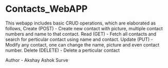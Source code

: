 # Contacts_WebAPP

This webapp includes basic CRUD operations, which are elaborated as follows,
    Create (POST) -  Create new contact with picture, multiple contact numbers and name to that contact.
    Read (GET) - Fetch all contacts and search for perticular contact using name and contact.
    Update (PUT) - Modify any contact, one can change the name, picture and even contact number.
    Delete (DELETE) - Delete a perticular contact

Author - Akshay Ashok Surve